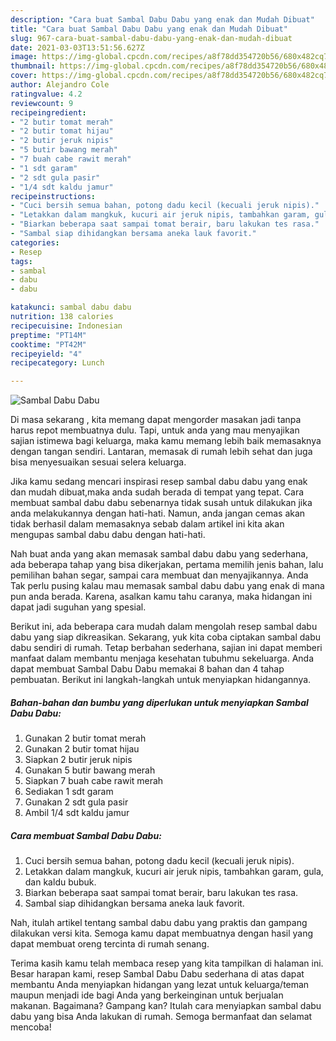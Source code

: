```yaml
---
description: "Cara buat Sambal Dabu Dabu yang enak dan Mudah Dibuat"
title: "Cara buat Sambal Dabu Dabu yang enak dan Mudah Dibuat"
slug: 967-cara-buat-sambal-dabu-dabu-yang-enak-dan-mudah-dibuat
date: 2021-03-03T13:51:56.627Z
image: https://img-global.cpcdn.com/recipes/a8f78dd354720b56/680x482cq70/sambal-dabu-dabu-foto-resep-utama.jpg
thumbnail: https://img-global.cpcdn.com/recipes/a8f78dd354720b56/680x482cq70/sambal-dabu-dabu-foto-resep-utama.jpg
cover: https://img-global.cpcdn.com/recipes/a8f78dd354720b56/680x482cq70/sambal-dabu-dabu-foto-resep-utama.jpg
author: Alejandro Cole
ratingvalue: 4.2
reviewcount: 9
recipeingredient:
- "2 butir tomat merah"
- "2 butir tomat hijau"
- "2 butir jeruk nipis"
- "5 butir bawang merah"
- "7 buah cabe rawit merah"
- "1 sdt garam"
- "2 sdt gula pasir"
- "1/4 sdt kaldu jamur"
recipeinstructions:
- "Cuci bersih semua bahan, potong dadu kecil (kecuali jeruk nipis)."
- "Letakkan dalam mangkuk, kucuri air jeruk nipis, tambahkan garam, gula, dan kaldu bubuk."
- "Biarkan beberapa saat sampai tomat berair, baru lakukan tes rasa."
- "Sambal siap dihidangkan bersama aneka lauk favorit."
categories:
- Resep
tags:
- sambal
- dabu
- dabu

katakunci: sambal dabu dabu 
nutrition: 138 calories
recipecuisine: Indonesian
preptime: "PT14M"
cooktime: "PT42M"
recipeyield: "4"
recipecategory: Lunch

---
```



![Sambal Dabu Dabu](https://img-global.cpcdn.com/recipes/a8f78dd354720b56/680x482cq70/sambal-dabu-dabu-foto-resep-utama.jpg)

Di masa  sekarang , kita memang dapat mengorder masakan jadi tanpa harus repot membuatnya dulu. Tapi, untuk anda yang mau menyajikan sajian istimewa bagi keluarga, maka kamu memang lebih baik memasaknya dengan tangan sendiri. Lantaran, memasak di rumah lebih sehat dan juga bisa menyesuaikan sesuai selera keluarga.

Jika kamu sedang mencari inspirasi resep sambal dabu dabu yang enak dan mudah dibuat,maka anda sudah berada di tempat yang tepat. Cara membuat sambal dabu dabu  sebenarnya tidak susah untuk dilakukan jika anda melakukannya dengan hati-hati. Namun, anda jangan cemas akan tidak berhasil dalam memasaknya 
sebab dalam artikel ini kita akan mengupas sambal dabu dabu dengan hati-hati.  



Nah buat anda yang akan memasak sambal dabu dabu yang sederhana, ada beberapa tahap yang bisa dikerjakan, pertama memilih jenis bahan, lalu pemilihan bahan segar, sampai cara membuat dan menyajikannya. Anda Tak perlu pusing kalau mau memasak sambal dabu dabu yang enak di mana pun anda berada. Karena, asalkan kamu  tahu caranya, maka hidangan ini dapat jadi suguhan yang spesial.

Berikut ini, ada beberapa cara mudah dalam mengolah resep sambal dabu dabu yang siap dikreasikan. Sekarang, yuk kita coba ciptakan sambal dabu dabu sendiri di rumah. Tetap berbahan sederhana, sajian ini dapat memberi manfaat dalam membantu menjaga kesehatan tubuhmu sekeluarga. Anda dapat membuat Sambal Dabu Dabu memakai 8 bahan dan 4 tahap pembuatan. Berikut ini langkah-langkah untuk menyiapkan hidangannya.

<!--inarticleads1-->

##### Bahan-bahan dan bumbu yang diperlukan untuk menyiapkan Sambal Dabu Dabu:

1. Gunakan 2 butir tomat merah
1. Gunakan 2 butir tomat hijau
1. Siapkan 2 butir jeruk nipis
1. Gunakan 5 butir bawang merah
1. Siapkan 7 buah cabe rawit merah
1. Sediakan 1 sdt garam
1. Gunakan 2 sdt gula pasir
1. Ambil 1/4 sdt kaldu jamur




<!--inarticleads2-->

##### Cara membuat Sambal Dabu Dabu:

1. Cuci bersih semua bahan, potong dadu kecil (kecuali jeruk nipis).
1. Letakkan dalam mangkuk, kucuri air jeruk nipis, tambahkan garam, gula, dan kaldu bubuk.
1. Biarkan beberapa saat sampai tomat berair, baru lakukan tes rasa.
1. Sambal siap dihidangkan bersama aneka lauk favorit.




Nah, itulah artikel tentang  sambal dabu dabu  yang praktis dan gampang dilakukan versi kita. Semoga kamu dapat membuatnya dengan hasil yang dapat membuat oreng tercinta di rumah senang. 

Terima kasih kamu telah membaca resep yang kita tampilkan di halaman ini. Besar harapan kami, resep  Sambal Dabu Dabu sederhana di atas dapat membantu Anda menyiapkan hidangan yang lezat untuk keluarga/teman maupun menjadi ide bagi Anda yang berkeinginan untuk berjualan makanan. Bagaimana? Gampang kan? Itulah cara menyiapkan sambal dabu dabu yang bisa Anda lakukan di rumah. Semoga bermanfaat dan selamat mencoba!

